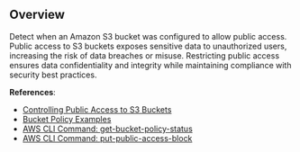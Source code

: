 ## Overview

Detect when an Amazon S3 bucket was configured to allow public access. Public access to S3 buckets exposes sensitive data to unauthorized users, increasing the risk of data breaches or misuse. Restricting public access ensures data confidentiality and integrity while maintaining compliance with security best practices.

**References**:
- [Controlling Public Access to S3 Buckets](https://docs.aws.amazon.com/AmazonS3/latest/userguide/access-control-block-public-access.html)
- [Bucket Policy Examples](https://docs.aws.amazon.com/AmazonS3/latest/userguide/example-bucket-policies.html)
- [AWS CLI Command: get-bucket-policy-status](https://awscli.amazonaws.com/v2/documentation/api/latest/reference/s3control/get-bucket-policy-status.html)
- [AWS CLI Command: put-public-access-block](https://awscli.amazonaws.com/v2/documentation/api/latest/reference/s3control/put-public-access-block.html)